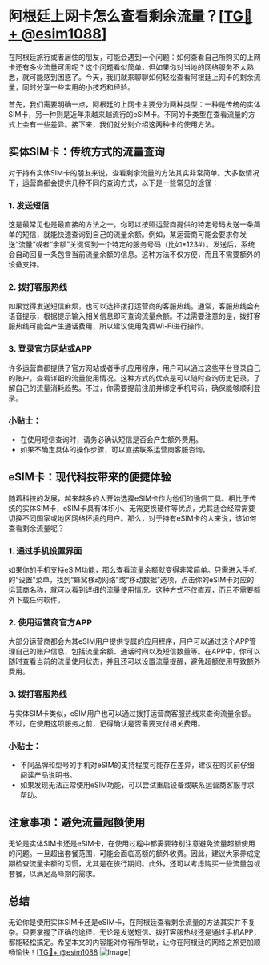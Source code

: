 # 阿根廷上网卡怎么查看剩余流量？[[TG💪+ @esim1088](https://t.me/s/esim1088)]

在阿根廷旅行或者居住的朋友，可能会遇到一个问题：如何查看自己所购买的上网卡还有多少流量可用呢？这个问题看似简单，但如果你对当地的网络服务不太熟悉，就可能感到困惑了。今天，我们就来聊聊如何轻松查看阿根廷上网卡的剩余流量，同时分享一些实用的小技巧和经验。

首先，我们需要明确一点，阿根廷的上网卡主要分为两种类型：一种是传统的实体SIM卡，另一种则是近年来越来越流行的eSIM卡。不同的卡类型在查看流量的方式上会有一些差异。接下来，我们就分别介绍这两种卡的使用方法。

## 实体SIM卡：传统方式的流量查询

对于持有实体SIM卡的朋友来说，查看剩余流量的方法其实非常简单。大多数情况下，运营商都会提供几种不同的查询方式，以下是一些常见的途径：

### 1. **发送短信**
这是最常见也是最直接的方法之一。你可以按照运营商提供的特定号码发送一条简单的短信，就能快速查询到自己的流量余额。例如，某运营商可能会要求你发送“流量”或者“余额”关键词到一个特定的服务号码（比如*123#）。发送后，系统会自动回复一条包含当前流量余额的信息。这种方法不仅方便，而且不需要额外的设备支持。

### 2. **拨打客服热线**
如果觉得发送短信麻烦，也可以选择拨打运营商的客服热线。通常，客服热线会有语音提示，根据提示输入相关信息即可查询流量余额。不过需要注意的是，拨打客服热线可能会产生通话费用，所以建议使用免费Wi-Fi进行操作。

### 3. **登录官方网站或APP**
许多运营商都提供了官方网站或者手机应用程序，用户可以通过这些平台登录自己的账户，查看详细的流量使用情况。这种方式的优点是可以随时查询历史记录，了解自己的流量消耗趋势。不过，你需要提前注册并绑定手机号码，确保能够顺利登录。

### 小贴士：
- 在使用短信查询时，请务必确认短信是否会产生额外费用。
- 如果不确定具体的操作步骤，可以直接联系运营商客服咨询。

## eSIM卡：现代科技带来的便捷体验

随着科技的发展，越来越多的人开始选择eSIM卡作为他们的通信工具。相比于传统的实体SIM卡，eSIM卡具有体积小、无需更换硬件等优点，尤其适合经常需要切换不同国家或地区网络环境的用户。那么，对于持有eSIM卡的人来说，该如何查看剩余流量呢？

### 1. **通过手机设置界面**
如果你的手机支持eSIM功能，那么查看流量余额就变得非常简单。只需进入手机的“设置”菜单，找到“蜂窝移动网络”或“移动数据”选项，点击你的eSIM卡对应的运营商名称，就可以看到详细的流量使用情况。这种方式不仅直观，而且不需要额外下载任何软件。

### 2. **使用运营商官方APP**
大部分运营商都会为其eSIM用户提供专属的应用程序，用户可以通过这个APP管理自己的账户信息，包括流量余额、通话时间以及短信数量等。在APP中，你可以随时查看当前的流量使用状态，并且还可以设置流量提醒，避免超额使用导致额外费用。

### 3. **拨打客服热线**
与实体SIM卡类似，eSIM用户也可以通过拨打运营商客服热线来查询流量余额。不过，在使用这项服务之前，记得确认是否需要支付相关费用。

### 小贴士：
- 不同品牌和型号的手机对eSIM的支持程度可能存在差异，建议在购买前仔细阅读产品说明书。
- 如果发现无法正常使用eSIM功能，可以尝试重启设备或联系运营商客服寻求帮助。

## 注意事项：避免流量超额使用

无论是实体SIM卡还是eSIM卡，在使用过程中都需要特别注意避免流量超额使用的问题。一旦超出套餐范围，可能会面临高额的额外收费。因此，建议大家养成定期检查流量余额的习惯，尤其是在旅行期间。此外，还可以考虑购买一些流量包或套餐，以满足高峰期的需求。

## 总结

无论你是使用实体SIM卡还是eSIM卡，在阿根廷查看剩余流量的方法其实并不复杂。只要掌握了正确的途径，无论是发送短信、拨打客服热线还是通过手机APP，都能轻松搞定。希望本文的内容能对你有所帮助，让你在阿根廷的网络之旅更加顺畅愉快！[[TG💪+ @esim1088](https://t.me/s/esim1088) ![Image](https://i.postimg.cc/4NQfJmqS/Snipaste-2025-05-13-00-14-12.png)]